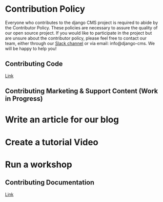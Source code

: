 # Contribution Policy 

Everyone who contributes to the django CMS project is required to abide by the Contributor Policy. These policies are necessary to assure the quality of our open source project. If you would like to participate in the project but are unsure about the contributor policy, please feel free to contact our team, either through our [Slack channel](https://www.django-cms.org/slack) or via email: info@django-cms. We will be happy to help you!

## Contributing Code 

[Link](https://docs.django-cms.org/en/latest/contributing/code.html#)

## Contributing Marketing & Support Content (Work in Progress)

# Write an article for our blog 

# Create a tutorial Video 

# Run a workshop 

## Contributing Documentation

[Link](https://docs.django-cms.org/en/latest/contributing/documentation.html#)



